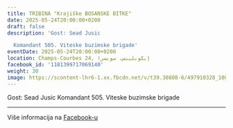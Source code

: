 ```yaml
---
title: TRIBINA "Krajiške BOSANSKE BITKE"
date: 2025-05-24T20:00:00+0200
draft: false
description: 'Gost: Sead Jusic

  Komandant 505. Viteske buzimske brigade'
eventDate: 2025-05-24T20:00:00+0200
location: Champs-Courbes 24, ‏إيكوبلينس‏، ‏سويسرا‏
facebook_id: '1181399717069140'
weight: 30
image: https://scontent-lhr6-1.xx.fbcdn.net/v/t39.30808-6/497910328_1007825038144762_7375653666811415510_n.jpg?_nc_cat=110&ccb=1-7&_nc_sid=9e60e4&_nc_ohc=hTi_JxSV4kwQ7kNvwHOjryr&_nc_oc=AdlZNtfKMwdBM3TtAocqM8ZxdSke97KRm7zrreZzStRb__VTYevo-ztl16E42FxZDdg&_nc_zt=23&_nc_ht=scontent-lhr6-1.xx&edm=ABTKTjYEAAAA&_nc_gid=gQQ84UjeM_V27VDlhffrBw&oh=00_AfRrOKHbV8f11Yj9zDd2Yaa7Ki5uJXOymB6h1U3WCz6HBg&oe=68909C2F
---
```


Gost: Sead Jusic
Komandant 505. Viteske buzimske brigade

---

Više informacija na [Facebook-u](https://facebook.com/events/1181399717069140)
